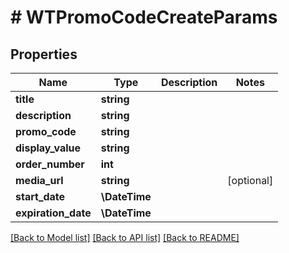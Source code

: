 # # WTPromoCodeCreateParams

## Properties

Name | Type | Description | Notes
------------ | ------------- | ------------- | -------------
**title** | **string** |  |
**description** | **string** |  |
**promo_code** | **string** |  |
**display_value** | **string** |  |
**order_number** | **int** |  |
**media_url** | **string** |  | [optional]
**start_date** | **\DateTime** |  |
**expiration_date** | **\DateTime** |  |

[[Back to Model list]](../../README.md#models) [[Back to API list]](../../README.md#endpoints) [[Back to README]](../../README.md)
